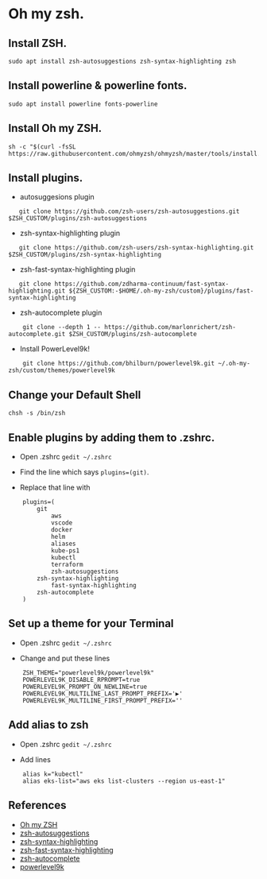 # Oh my zsh.

## Install ZSH.
```
sudo apt install zsh-autosuggestions zsh-syntax-highlighting zsh
```
## Install powerline & powerline fonts.
```
sudo apt install powerline fonts-powerline
```

## Install Oh my ZSH.
```
sh -c "$(curl -fsSL https://raw.githubusercontent.com/ohmyzsh/ohmyzsh/master/tools/install.sh)"
```

## Install plugins.
 - autosuggesions plugin
 ```
	git clone https://github.com/zsh-users/zsh-autosuggestions.git $ZSH_CUSTOM/plugins/zsh-autosuggestions
```
 - zsh-syntax-highlighting plugin
 ```
	git clone https://github.com/zsh-users/zsh-syntax-highlighting.git $ZSH_CUSTOM/plugins/zsh-syntax-highlighting
```
 - zsh-fast-syntax-highlighting plugin
 ```
	git clone https://github.com/zdharma-continuum/fast-syntax-highlighting.git ${ZSH_CUSTOM:-$HOME/.oh-my-zsh/custom}/plugins/fast-syntax-highlighting
```
 - zsh-autocomplete plugin
```
	git clone --depth 1 -- https://github.com/marlonrichert/zsh-autocomplete.git $ZSH_CUSTOM/plugins/zsh-autocomplete
```
 - Install PowerLevel9k!
```
	git clone https://github.com/bhilburn/powerlevel9k.git ~/.oh-my-zsh/custom/themes/powerlevel9k
```

## Change your Default Shell
```
chsh -s /bin/zsh
```

## Enable plugins by adding them to .zshrc.
 - Open .zshrc
	`gedit ~/.zshrc`
	
 -  Find the line which says `plugins=(git)`.
	
 -  Replace that line with
```
	plugins=(
		git
        	aws
        	vscode
        	docker
        	helm
        	aliases
        	kube-ps1
        	kubectl
        	terraform
        	zsh-autosuggestions
   		zsh-syntax-highlighting
        	fast-syntax-highlighting
		zsh-autocomplete
	)
```
## Set up a theme for your Terminal
 - Open .zshrc
	`gedit ~/.zshrc`

 -  Change and put these lines
```
	ZSH_THEME="powerlevel9k/powerlevel9k"
	POWERLEVEL9K_DISABLE_RPROMPT=true
	POWERLEVEL9K_PROMPT_ON_NEWLINE=true
	POWERLEVEL9K_MULTILINE_LAST_PROMPT_PREFIX='▶'
	POWERLEVEL9K_MULTILINE_FIRST_PROMPT_PREFIX=''
```
## Add alias to zsh
 - Open .zshrc
	`gedit ~/.zshrc`

 -  Add lines
```
	alias k="kubectl"
	alias eks-list="aws eks list-clusters --region us-east-1"
```

## References

 - [Oh my ZSH](https://github.com/ohmyzsh/ohmyzsh)
 - [zsh-autosuggestions](https://github.com/zsh-users/zsh-autosuggestions)
 - [zsh-syntax-highlighting](https://github.com/zsh-users/zsh-syntax-highlighting)
 - [zsh-fast-syntax-highlighting](https://github.com/zdharma/fast-syntax-highlighting)
 - [zsh-autocomplete](https://github.com/marlonrichert/zsh-autocomplete)
 - [powerlevel9k](https://github.com/Powerlevel9k/powerlevel9k)
